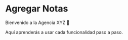 # Agregar Notas

Bienvenido a la Agencia XYZ 🚀

Aquí aprenderás a usar cada funcionalidad paso a paso.
